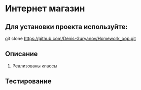 # Интернет магазин
##

## Для установки проекта используйте:
git clone https://github.com/Denis-Guryanov/Homework_oop.git


## Описание
1. Реализованы классы 

## Тестирование




